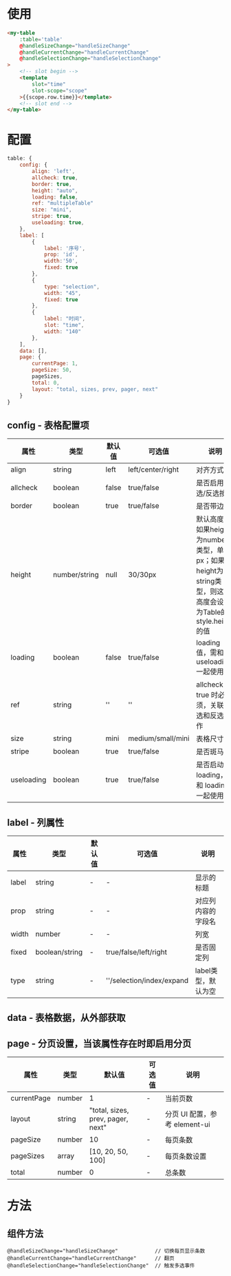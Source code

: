 # 使用
```html
<my-table 
    :table='table'
    @handleSizeChange="handleSizeChange"
    @handleCurrentChange="handleCurrentChange"
    @handleSelectionChange="handleSelectionChange"
>
    <!-- slot begin -->
    <template
        slot="time"
        slot-scope="scope"
    >{{scope.row.time}}</template>
    <!-- slot end -->
</my-table>
```
# 配置
```js
table: {
    config: {
        align: 'left',
        allcheck: true,
        border: true,
        height: "auto",
        loading: false,
        ref: "multipleTable"
        size: "mini",
        stripe: true,
        useloading: true,
    },
    label: [
        {
            label: '序号',
            prop: 'id',
            width:'50',
            fixed: true
        },
        { 
            type: "selection", 
            width: "45", 
            fixed: true 
        },
        {
            label: "时间",
            slot: "time",
            width: "140"
        },
    ],
    data: [],
    page: {
        currentPage: 1,
        pageSize: 50,
        pageSizes,
        total: 0,
        layout: "total, sizes, prev, pager, next"
    }
}
```

## config - 表格配置项
| 属性       | 类型          | 默认值 | 可选值            | 说明                                                                                                        |
| ---------- | ------------- | ------ | ----------------- | ----------------------------------------------------------------------------------------------------------- |
| align      | string        | left   | left/center/right | 对齐方式                                                                                                    |
| allcheck   | boolean       | false  | true/false        | 是否启用全选/反选按钮                                                                                       |
| border     | boolean       | true   | true/false        | 是否带边框                                                                                                  |
| height     | number/string | null   | 30/30px           | 默认高度，如果height为number类型，单位px；如果height为string类型，则这个高度会设置为Table的style.height的值 |
| loading    | boolean       | false  | true/false        | loading 值，需和 useloading 一起使用                                                                        |
| ref        | string        | ''     | ''                | allcheck 为 true 时必须，关联全选和反选动作                                                                 |
| size       | string        | mini   | medium/small/mini | 表格尺寸                                                                                                    |
| stripe     | boolean       | true   | true/false        | 是否斑马线                                                                                                  |
| useloading | boolean       | true   | true/false        | 是否启动 loading，需和 loading 一起使用                                                                     |

## label - 列属性
| 属性  | 类型           | 默认值 | 可选值                    | 说明                |
| ----- | -------------- | ------ | ------------------------- | ------------------- |
| label | string         | -      | -                         | 显示的标题          |
| prop  | string         | -      | -                         | 对应列内容的字段名  |
| width | number         | -      | -                         | 列宽                |
| fixed | boolean/string | -      | true/false/left/right     | 是否固定列          |
| type  | string         | -      | ''/selection/index/expand | label类型，默认为空 |

## data - 表格数据，从外部获取

## page - 分页设置，当该属性存在时即启用分页
| 属性        | 类型   | 默认值                            | 可选值 | 说明                          |
| ----------- | ------ | --------------------------------- | ------ | ----------------------------- |
| currentPage | number | 1                                 | -      | 当前页数                      |
| layout      | string | "total, sizes, prev, pager, next" | -      | 分页 UI 配置，参考 element-ui |
| pageSize    | number | 10                                | -      | 每页条数                      |
| pageSizes   | array  | [10, 20, 50, 100]                 | -      | 每页条数设置                  |
| total       | number | 0                                 | -      | 总条数                        |

# 方法
## 组件方法
```
@handleSizeChange="handleSizeChange"            // 切换每页显示条数
@handleCurrentChange="handleCurrentChange"      // 翻页
@handleSelectionChange="handleSelectionChange"	// 触发多选事件
```
